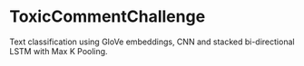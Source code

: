 # ToxicCommentChallenge
Text classification using GloVe embeddings, CNN and stacked bi-directional LSTM with Max K Pooling.
